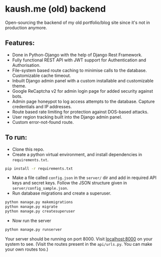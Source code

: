 # kaush.me (old) backend

Open-sourcing the backend of my old portfolio/blog site since it's not in production anymore.

## Features:

- Done in Python-Django with the help of Django Rest Framework.
- Fully functional REST API with JWT support for Authentication and Authorisation.
- File-system based route caching to minimise calls to the database. Customizable cache timeout.
- Inbuilt Django admin panel with a custom installable and customizable theme.
- Google ReCaptcha v2 for admin login page for added security against bots.
- Admin page honeypot to log access attempts to the database. Capture credentials and IP addresses.
- Route based rate limiting for protection against DOS-based attacks.
- User region tracking built into the Django admin panel.
- Custom error-not-found route.

## To run:

- Clone this repo.
- Create a python virtual environment, and install dependencies in `requirements.txt`.

```bash
pip install -r requirements.txt
```

- Make a file called `config.json` in the `server/` dir and add in required API keys and secret keys. Follow the JSON structure given in `server/config_sample.json`.
- Run database migrations and create a superuser.

```bash
python manage.py makemigrations
python manage.py migrate
python manage.py createsuperuser
```

- Now run the server

```bash
python manage.py runserver
```

Your server should be running on port 8000. Visit [localhost:8000](http://localhost:8000/) on your system to see. (Visit the routes present in the `api/urls.py`. You can make your own routes too.)
